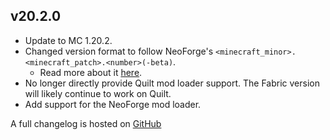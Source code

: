 ## v20.2.0
- Update to MC 1.20.2.
- Changed version format to follow NeoForge's `<minecraft_minor>.<minecraft_patch>.<number>(-beta)`.
    - Read more about it [here](https://neoforged.net/news/20.2release/).
- No longer directly provide Quilt mod loader support. The Fabric version will likely continue to work on Quilt.
- Add support for the NeoForge mod loader.

A full changelog is hosted on [GitHub](https://github.com/Trikzon/armor-visibility/blob/1.20.2/CHANGELOG.md)
